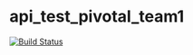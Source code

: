 # api_test_pivotal_team1
[![Build Status](https://travis-ci.org/Warchino/api_test_pivotal_team1.svg?branch=develop)](https://travis-ci.org/Warchino/api_test_pivotal_team1)
